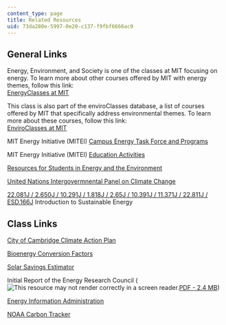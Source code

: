 ```yaml
---
content_type: page
title: Related Resources
uid: 73da280e-5997-0e20-c137-f9fbf6666ac9
---
```


General Links
-------------

Energy, Environment, and Society is one of the classes at MIT focusing on energy. To learn more about other courses offered by MIT with energy themes, follow this link:  
[EnergyClasses at MIT](http://mitei.mit.edu/education/energy-classes)

This class is also part of the enviroClasses database, a list of courses offered by MIT that specifically address environmental themes. To learn more about these courses, follow this link:  
[EnviroClasses at MIT](https://ehs.mit.edu/)

MIT Energy Initiative (MITEI) [Campus Energy Task Force and Programs](http://web.mit.edu/mitei/campus/index.html)

MIT Energy Initiative (MITEI) [Education Activities](http://web.mit.edu/mitei/education/index.html)

[Resources for Students in Energy and the Environment](http://web.mit.edu/urop/resources/index.html)

[United Nations Intergovermnental Panel on Climate Change](http://www.ipcc.ch/)

[22.081J / 2.650J / 10.291J / 1.818J / 2.65J / 10.391J / 11.371J / 22.811J / ESD.166J](/courses/22-081j-introduction-to-sustainable-energy-fall-2010/) Introduction to Sustainable Energy

Class Links
-----------

[City of Cambridge Climate Action Plan](http://www.cambridgema.gov/CDD/climateandenergy/climatechangeplanning.aspx)

[Bioenergy Conversion Factors](https://content.ces.ncsu.edu/conversion-factors-for-bioenergy) 

[Solar Savings Estimator](http://www.recsolar.com/solar-savings-estimator)

Initial Report of the Energy Research Council (![This resource may not render correctly in a screen reader.](/images/inacessible.gif)[PDF - 2.4 MB](http://web.mit.edu/mitei/about/erc-report-final.pdf))

[Energy Information Administration](http://www.eia.doe.gov/)

[NOAA Carbon Tracker](http://www.esrl.noaa.gov/gmd/ccgg/carbontracker/)